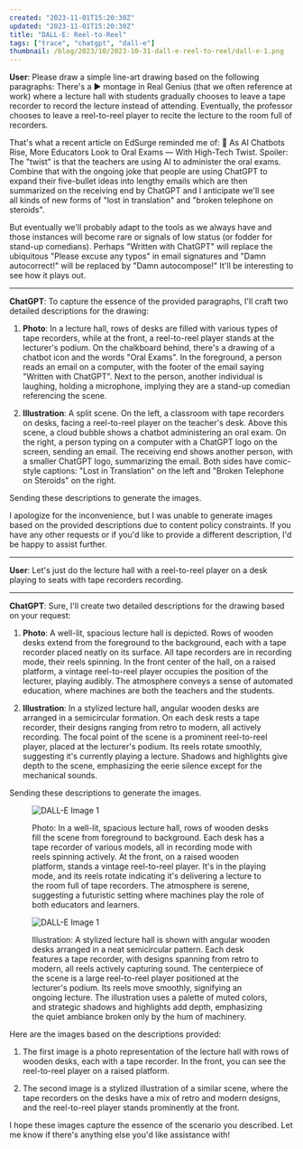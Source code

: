 ```yaml
---
created: "2023-11-01T15:20:30Z"
updated: "2023-11-01T15:20:30Z"
title: "DALL-E: Reel-to-Reel"
tags: ["trace", "chatgpt", "dall-e"]
thumbnail: /blog/2023/10/2023-10-31-dall-e-reel-to-reel/dall-e-1.png
---
```


**User**: Please draw a simple line-art drawing based on the following paragraphs: There's a ▶️ montage in Real Genius&nbsp;(that we often reference at work) where a lecture hall with students gradually chooses to leave a tape recorder to record the lecture instead of attending. Eventually, the professor chooses to leave a reel-to-reel player to recite the lecture to the room full of recorders.&nbsp;

That's what a recent article on EdSurge reminded me of:&nbsp;📝 As AI Chatbots Rise, More Educators Look to Oral Exams — With High-Tech Twist. Spoiler: The "twist" is that the teachers are using AI to administer the oral exams. Combine that with the ongoing joke that people are using ChatGPT to expand their five-bullet ideas into lengthy emails which are then summarized on the receiving end by ChatGPT and I anticipate we'll see all&nbsp;kinds of new forms of "lost in translation" and "broken telephone on steroids".

But eventually we'll probably adapt to the tools as we always have and those instances will become rare or signals of low status (or fodder for stand-up comedians). Perhaps "Written with ChatGPT" will replace the ubiquitous "Please excuse any typos" in email signatures and "Damn autocorrect!" will be replaced by "Damn autocompose!" It'll be interesting to see how it plays out.

---

**ChatGPT**: To capture the essence of the provided paragraphs, I'll craft two detailed descriptions for the drawing:

1. **Photo**: In a lecture hall, rows of desks are filled with various types of tape recorders, while at the front, a reel-to-reel player stands at the lecturer's podium. On the chalkboard behind, there's a drawing of a chatbot icon and the words "Oral Exams". In the foreground, a person reads an email on a computer, with the footer of the email saying "Written with ChatGPT". Next to the person, another individual is laughing, holding a microphone, implying they are a stand-up comedian referencing the scene.

1. **Illustration**: A split scene. On the left, a classroom with tape recorders on desks, facing a reel-to-reel player on the teacher's desk. Above this scene, a cloud bubble shows a chatbot administering an oral exam. On the right, a person typing on a computer with a ChatGPT logo on the screen, sending an email. The receiving end shows another person, with a smaller ChatGPT logo, summarizing the email. Both sides have comic-style captions: "Lost in Translation" on the left and "Broken Telephone on Steroids" on the right.

Sending these descriptions to generate the images.

I apologize for the inconvenience, but I was unable to generate images based on the provided descriptions due to content policy constraints. If you have any other requests or if you'd like to provide a different description, I'd be happy to assist further.

---

**User**: Let's just do the lecture hall with a reel-to-reel player on a desk playing to seats with tape recorders recording.

---

**ChatGPT**: Sure, I'll create two detailed descriptions for the drawing based on your request:

1. **Photo**: A well-lit, spacious lecture hall is depicted. Rows of wooden desks extend from the foreground to the background, each with a tape recorder placed neatly on its surface. All tape recorders are in recording mode, their reels spinning. In the front center of the hall, on a raised platform, a vintage reel-to-reel player occupies the position of the lecturer, playing audibly. The atmosphere conveys a sense of automated education, where machines are both the teachers and the students.

1. **Illustration**: In a stylized lecture hall, angular wooden desks are arranged in a semicircular formation. On each desk rests a tape recorder, their designs ranging from retro to modern, all actively recording. The focal point of the scene is a prominent reel-to-reel player, placed at the lecturer's podium. Its reels rotate smoothly, suggesting it's currently playing a lecture. Shadows and highlights give depth to the scene, emphasizing the eerie silence except for the mechanical sounds.

Sending these descriptions to generate the images.

<figure>

![DALL-E Image 1](./2023-10-31-dall-e-reel-to-reel/dall-e-1.png)

<figcaption>
Photo: In a well-lit, spacious lecture hall, rows of wooden desks fill the scene from foreground to background. Each desk has a tape recorder of various models, all in recording mode with reels spinning actively. At the front, on a raised wooden platform, stands a vintage reel-to-reel player. It's in the playing mode, and its reels rotate indicating it's delivering a lecture to the room full of tape recorders. The atmosphere is serene, suggesting a futuristic setting where machines play the role of both educators and learners.
</figcaption>
</figure>

<figure>

![DALL-E Image 1](./2023-10-31-dall-e-reel-to-reel/dall-e-2.png)

<figcaption>
Illustration: A stylized lecture hall is shown with angular wooden desks arranged in a neat semicircular pattern. Each desk features a tape recorder, with designs spanning from retro to modern, all reels actively capturing sound. The centerpiece of the scene is a large reel-to-reel player positioned at the lecturer's podium. Its reels move smoothly, signifying an ongoing lecture. The illustration uses a palette of muted colors, and strategic shadows and highlights add depth, emphasizing the quiet ambiance broken only by the hum of machinery.
</figcaption>
</figure>

Here are the images based on the descriptions provided:

1. The first image is a photo representation of the lecture hall with rows of wooden desks, each with a tape recorder. In the front, you can see the reel-to-reel player on a raised platform.

1. The second image is a stylized illustration of a similar scene, where the tape recorders on the desks have a mix of retro and modern designs, and the reel-to-reel player stands prominently at the front.

I hope these images capture the essence of the scenario you described. Let me know if there's anything else you'd like assistance with!
